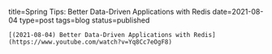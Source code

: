 
title=Spring Tips: Better Data-Driven Applications with Redis
date=2021-08-04
type=post
tags=blog
status=published
~~~~~~
[(2021-08-04) Better Data-Driven Applications with Redis](https://www.youtube.com/watch?v=Yq8Cc7eOgF8) 
            
